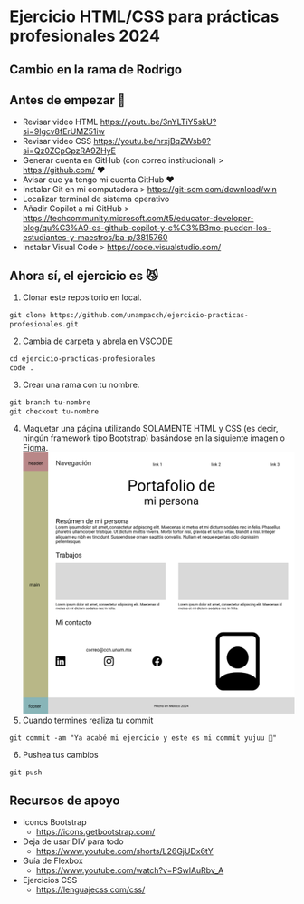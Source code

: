 # Ejercicio HTML/CSS para prácticas profesionales 2024
## Cambio en la rama de Rodrigo


## Antes de empezar 🖖
+ Revisar video HTML https://youtu.be/3nYLTiY5skU?si=9lgcv8fErUMZ51iw
+	Revisar video CSS https://youtu.be/hrxjBqZWsb0?si=Qz0ZCpGpzRA9ZHyE
+	Generar cuenta en GitHub (con correo institucional) > https://github.com/ ❤️
+	Avisar que ya tengo mi cuenta GitHub ❤️
+	Instalar Git en mi computadora > https://git-scm.com/download/win
+	Localizar terminal de sistema operativo
+	Añadir Copilot a mi GitHub > https://techcommunity.microsoft.com/t5/educator-developer-blog/qu%C3%A9-es-github-copilot-y-c%C3%B3mo-pueden-los-estudiantes-y-maestros/ba-p/3815760
+	Instalar Visual Code > https://code.visualstudio.com/

## Ahora sí, el ejercicio es 😼
1. Clonar este repositorio en local.
```
git clone https://github.com/unampacch/ejercicio-practicas-profesionales.git
```
2. Cambia de carpeta y abrela en VSCODE
```
cd ejercicio-practicas-profesionales
code .
```
3. Crear una rama con tu nombre.
```
git branch tu-nombre
git checkout tu-nombre
```
4. Maquetar una página utilizando SOLAMENTE HTML y CSS (es decir, ningún framework tipo Bootstrap) basándose en la siguiente imagen o [Figma](https://www.figma.com/design/tgIm0tThfU06DMiZS0jNQr/ejercicio-practicas-profesionales?node-id=0-1&t=cFRczFCyIQFJpjGJ-1).
![Layout de ejemplo](/assets/ejercicio.jpg)
5. Cuando termines realiza tu commit
```
git commit -am "Ya acabé mi ejercicio y este es mi commit yujuu 🎉"
```
6. Pushea tus cambios
```
git push
```

## Recursos de apoyo
+ Iconos Bootstrap
  - https://icons.getbootstrap.com/
+ Deja de usar DIV para todo
  - https://www.youtube.com/shorts/L26GjUDx6tY
+ Guía de Flexbox
  - https://www.youtube.com/watch?v=PSwlAuRbv_A
+ Ejercicios CSS
  - https://lenguajecss.com/css/
